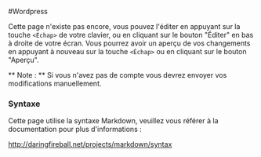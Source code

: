 #Wordpress

Cette page n'existe pas encore, vous pouvez l'éditer en appuyant sur la touche ```<Échap>``` de votre clavier, ou en cliquant sur le bouton "Éditer" en bas à droite de votre écran. Vous pourrez avoir un aperçu de vos changements en appuyant à nouveau sur la touche ```<Échap>``` ou en cliquant sur le bouton "Aperçu".

** Note : ** Si vous n'avez pas de compte vous devrez envoyer vos modifications manuellement.


### Syntaxe
Cette page utilise la syntaxe Markdown, veuillez vous référer à la documentation pour plus d'informations :

http://daringfireball.net/projects/markdown/syntax
